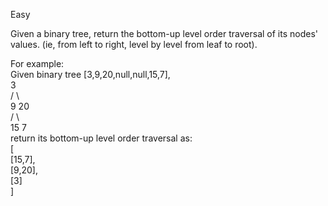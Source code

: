 Easy

Given a binary tree, return the bottom-up level order traversal of its nodes' values. (ie, from left to right, level by level from leaf to root).

For example:  
Given binary tree [3,9,20,null,null,15,7],  
    3  
   / \  
  9  20  
    /  \  
   15   7  
return its bottom-up level order traversal as:  
[  
  [15,7],  
  [9,20],  
  [3]  
]
